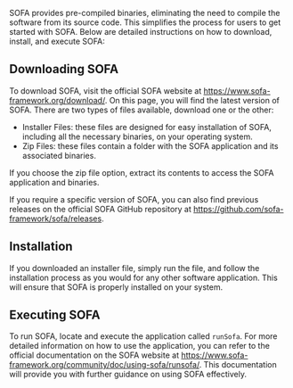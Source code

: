 ﻿SOFA provides pre-compiled binaries, eliminating the need to compile the software from its source code. This simplifies the process for users to get started with SOFA. Below are detailed instructions on how to download, install, and execute SOFA:

## Downloading SOFA

To download SOFA, visit the official SOFA website at https://www.sofa-framework.org/download/. On this page, you will find the latest version of SOFA. There are two types of files available, download one or the other:

- Installer Files: these files are designed for easy installation of SOFA, including all the necessary binaries, on your operating system.
- Zip Files: these files contain a folder with the SOFA application and its associated binaries.  

If you choose the zip file option, extract its contents to access the SOFA application and binaries.

If you require a specific version of SOFA, you can also find previous releases on the official SOFA GitHub repository at https://github.com/sofa-framework/sofa/releases.

## Installation

If you downloaded an installer file, simply run the file, and follow the installation process as you would for any other software application. This will ensure that SOFA is properly installed on your system.

## Executing SOFA

To run SOFA, locate and execute the application called `runSofa`. For more detailed information on how to use the application, you can refer to the official documentation on the SOFA website at https://www.sofa-framework.org/community/doc/using-sofa/runsofa/. This documentation will provide you with further guidance on using SOFA effectively.
